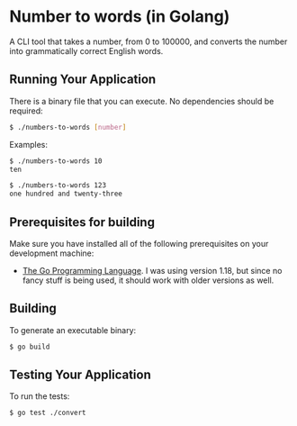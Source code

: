 # Number to words (in Golang)

A CLI tool that takes a number, from 0 to 100000, and converts the number into grammatically correct English words.

## Running Your Application

There is a binary file that you can execute. No dependencies should be required:

```bash
$ ./numbers-to-words [number]
```

Examples:

```bash
$ ./numbers-to-words 10
ten

$ ./numbers-to-words 123
one hundred and twenty-three
```

## Prerequisites for building

Make sure you have installed all of the following prerequisites on your development machine:

* [The Go Programming Language](https://go.dev/). I was using version 1.18, but since no fancy stuff is being used, it should work with older versions as well.


## Building

To generate an executable binary:

```bash
$ go build
```

## Testing Your Application

To run the tests:

```bash
$ go test ./convert
```
